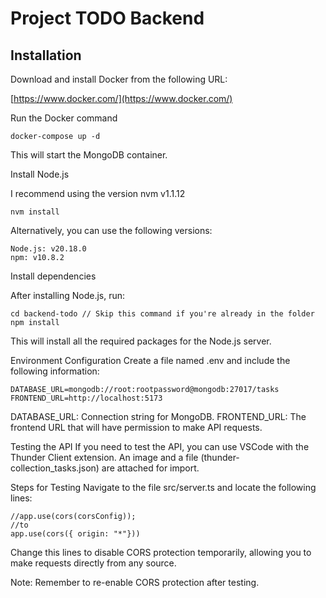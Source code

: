 Project TODO Backend
=============

## Installation

Download and install Docker from the following URL:

[https://www.docker.com/](https://www.docker.com/)


Run the Docker command

```
docker-compose up -d
```

This will start the MongoDB container.

Install Node.js

I recommend using the version nvm v1.1.12

```
nvm install
```

Alternatively, you can use the following versions:

```
Node.js: v20.18.0
npm: v10.8.2
```

Install dependencies

After installing Node.js, run:

```
cd backend-todo // Skip this command if you're already in the folder
npm install
```

This will install all the required packages for the Node.js server.

Environment Configuration
Create a file named .env and include the following information:

```
DATABASE_URL=mongodb://root:rootpassword@mongodb:27017/tasks
FRONTEND_URL=http://localhost:5173
```

DATABASE_URL: Connection string for MongoDB.
FRONTEND_URL: The frontend URL that will have permission to make API requests.

Testing the API
If you need to test the API, you can use VSCode with the Thunder Client extension.
An image and a file (thunder-collection_tasks.json) are attached for import.

Steps for Testing
Navigate to the file src/server.ts and locate the following lines:

```
//app.use(cors(corsConfig));
//to
app.use(cors({ origin: "*"}))
```

Change this lines to disable CORS protection temporarily, allowing you to make requests directly from any source.

Note: Remember to re-enable CORS protection after testing.



